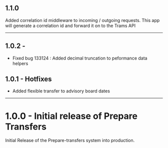 ## 1.1.0

Added correlation id middleware to incoming / outgoing requests.
This app will generate a correlation id and forward it on to the Trams API

---

## 1.0.2 - 
* Fixed bug 133124 : Added decimal truncation to peformance data helpers

## 1.0.1 - Hotfixes
* Added flexible transfer to advisory board dates

---

# 1.0.0 - Initial release of Prepare Transfers
Initial Release of the Prepare-transfers system into production.